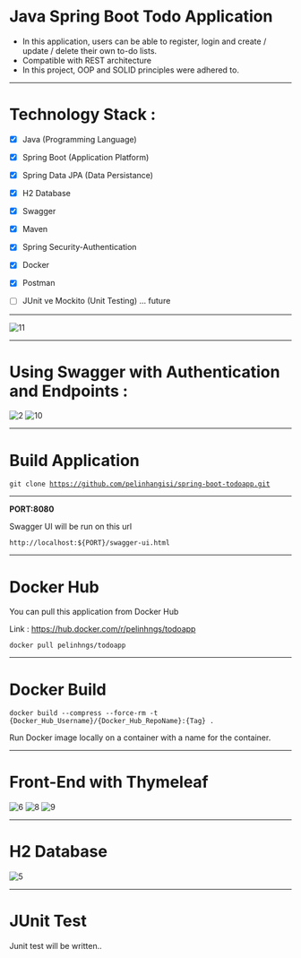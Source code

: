# Java Spring Boot Todo Application

* In this application, users can be able to register, login and create / update / delete their own to-do lists. <br>
* Compatible with REST architecture <br>
* In this project, OOP and SOLID principles were adhered to. <br>

<hr>

# Technology Stack :

- [x] Java (Programming Language)
- [x] Spring Boot (Application Platform)
- [x] Spring Data JPA (Data Persistance)
- [x] H2 Database
- [x] Swagger
- [x] Maven
- [x] Spring Security-Authentication
- [x] Docker
- [x] Postman
- [ ] JUnit ve Mockito (Unit Testing)   ... future


<hr>

![11](https://user-images.githubusercontent.com/96151920/189272489-3a45c7b0-a04e-4c65-97da-1be7ae8a982d.JPG)

<hr>

# Using Swagger with Authentication and Endpoints :

![2](https://user-images.githubusercontent.com/96151920/189269829-48ec5d05-7df7-44d7-bdd7-39e83354adcb.JPG)
![10](https://user-images.githubusercontent.com/96151920/189269947-6956cfea-e845-4a9b-b52a-8a19752a0c3f.JPG)

<hr>

# Build Application

<code>git clone https://github.com/pelinhangisi/spring-boot-todoapp.git </code>

<hr>

**PORT:8080** <br>

Swagger UI will be run on this url

<code>http://localhost:${PORT}/swagger-ui.html</code>

<hr>

# Docker Hub 

You can pull this application from Docker Hub

Link : https://hub.docker.com/r/pelinhngs/todoapp

<code>docker pull pelinhngs/todoapp</code>

<hr>

# Docker Build

<code>docker build --compress --force-rm -t {Docker_Hub_Username}/{Docker_Hub_RepoName}:{Tag} .</code>

Run Docker image locally on a container with a name for the container.

<hr>

# Front-End with Thymeleaf 

![6](https://user-images.githubusercontent.com/96151920/189271137-01d06596-d320-4d67-af9c-7bca67634b03.JPG)
![8](https://user-images.githubusercontent.com/96151920/189271153-91790890-a66c-4e73-bb5d-ed3dc7aea238.JPG)
![9](https://user-images.githubusercontent.com/96151920/189271285-5c1815be-4402-44bc-bd58-a977aeedfc23.JPG)

<hr>

# H2 Database 

![5](https://user-images.githubusercontent.com/96151920/189271411-430068c7-254b-4f90-b927-3cf9d1d450fc.JPG)

<hr>

# JUnit Test

Junit test will be written..

